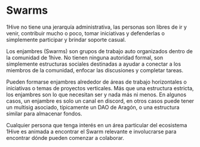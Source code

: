 # Swarms

1Hive no tiene una jerarquía administrativa, las personas son libres de ir y venir, contribuir mucho o poco, tomar iniciativas y defenderlas o simplemente participar y brindar soporte casual. 

Los enjambres \(Swarms\) son grupos de trabajo auto organizados dentro de la comunidad de 1hive. No tienen ninguna autoridad formal, son simplemente estructuras sociales destinadas a ayudar a conectar a los miembros de la comunidad, enfocar las discusiones y completar tareas. 

Pueden formarse enjambres alrededor de áreas de trabajo horizontales o iniciativas o temas de proyectos verticales. Más que una estructura estricta, los enjambres son lo que necesitan ser y nada más ni menos. En algunos casos, un enjambre es solo un canal en discord, en otros casos puede tener un multisig asociado, típicamente un DAO de Aragón, o una estructura similar para almacenar fondos.

Cualquier persona que tenga interés en un área particular del ecosistema 1Hive es animada a encontrar el Swarm relevante e involucrarse para encontrar dónde pueden comenzar a colaborar.

